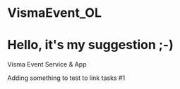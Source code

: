 # VismaEvent_OL
# Hello, it's my suggestion ;-)
Visma Event Service &amp; App

Adding something to test to link tasks
#1
